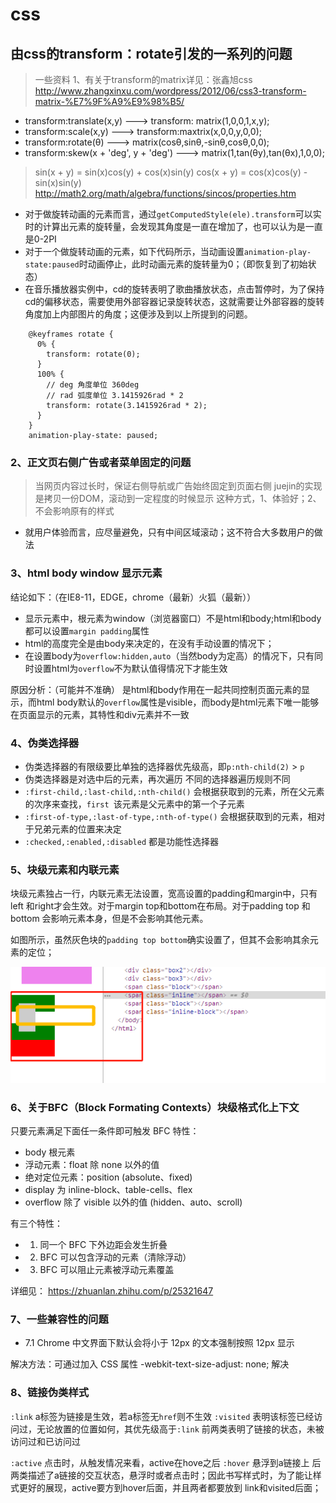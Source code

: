 # css
## 由css的transform：rotate引发的一系列的问题
> 一些资料
1、有关于transform的matrix详见：张鑫旭css
http://www.zhangxinxu.com/wordpress/2012/06/css3-transform-matrix-%E7%9F%A9%E9%98%B5/
* transform:translate(x,y)  ---> transform: matrix(1,0,0,1,x,y);
* transform:scale(x,y) ---> transform:maxtrix(x,0,0,y,0,0);
* transform:rotate(θ) ---> matrix(cosθ,sinθ,-sinθ,cosθ,0,0);
* transform:skew(x + 'deg', y + 'deg') ---> matrix(1,tan(θy),tan(θx),1,0,0);

> sin(x + y) = sin(x)cos(y) + cos(x)sin(y)
cos(x + y) = cos(x)cos(y) -sin(x)sin(y)
http://math2.org/math/algebra/functions/sincos/properties.htm


* 对于做旋转动画的元素而言，通过`getComputedStyle(ele).transform`可以实时的计算出元素的旋转量，会发现其角度是一直在增加了，也可以认为是一直是0-2PI
* 对于一个做旋转动画的元素，如下代码所示，当动画设置`animation-play-state:paused`时动画停止，此时动画元素的旋转量为0；（即恢复到了初始状态）
* 在音乐播放器实例中，cd的旋转表明了歌曲播放状态，点击暂停时，为了保持cd的偏移状态，需要使用外部容器记录旋转状态，这就需要让外部容器的旋转角度加上内部图片的角度；这便涉及到以上所提到的问题。
```
    @keyframes rotate {
      0% {
        transform: rotate(0);
      }
      100% {
        // deg 角度单位 360deg
        // rad 弧度单位 3.1415926rad * 2
        transform: rotate(3.1415926rad * 2);
      }
    }
    animation-play-state: paused;
```

### 2、正文页右侧广告或者菜单固定的问题
> 当网页内容过长时，保证右侧导航或广告始终固定到页面右侧
> juejin的实现是拷贝一份DOM，滚动到一定程度的时候显示
> 这种方式，1、体验好；2、不会影响原有的样式

* 就用户体验而言，应尽量避免，只有中间区域滚动；这不符合大多数用户的做法

### 3、html body window 显示元素
结论如下：（在IE8-11，EDGE，chrome（最新）火狐（最新））
* 显示元素中，根元素为window（浏览器窗口）不是html和body;html和body都可以设置`margin padding`属性
* html的高度完全是由body来决定的，在没有手动设置的情况下；
* 在设置body为`overflow:hidden,auto`（当然body为定高）的情况下，只有同时设置html为`overflow`不为默认值得情况下才能生效

原因分析：（可能并不准确）
是html和body作用在一起共同控制页面元素的显示，而html body默认的`overflow`属性是visible，而body是html元素下唯一能够在页面显示的元素，其特性和div元素并不一致


### 4、伪类选择器

* 伪类选择器的有限级要比单独的选择器优先级高，即`p:nth-child(2)` > `p`
* 伪类选择器是对选中后的元素，再次遍历 不同的选择器遍历规则不同
* `:first-child,:last-child,:nth-child()` 会根据获取到的元素，所在父元素的次序来查找，`first `该元素是父元素中的第一个子元素
* `:first-of-type,:last-of-type,:nth-of-type()` 会根据获取到的元素，相对于兄弟元素的位置来决定
* `:checked,:enabled,:disabled` 都是功能性选择器


### 5、块级元素和内联元素
块级元素独占一行，内联元素无法设置，宽高设置的padding和margin中，只有left 和right才会生效。对于margin top和bottom在布局。对于padding top 和bottom 会影响元素本身，但是不会影响其他元素。

如图所示，虽然灰色块的`padding top bottom`确实设置了，但其不会影响其余元素的定位；

![bfc实例](./imgs/bfc.png)

### 6、关于BFC（Block Formating Contexts）块级格式化上下文

只要元素满足下面任一条件即可触发 BFC 特性：
*	body 根元素
*	浮动元素：float 除 none 以外的值
*	绝对定位元素：position (absolute、fixed)
*	display 为 inline-block、table-cells、flex
*	overflow 除了 visible 以外的值 (hidden、auto、scroll)

有三个特性：
* 1. 同一个 BFC 下外边距会发生折叠
* 2. BFC 可以包含浮动的元素（清除浮动）
* 3. BFC 可以阻止元素被浮动元素覆盖

详细见： https://zhuanlan.zhihu.com/p/25321647

### 7、一些兼容性的问题

- 7.1  Chrome 中文界面下默认会将小于 12px 的文本强制按照 12px 显示

解决方法：可通过加入 CSS 属性 -webkit-text-size-adjust: none; 解决


### 8、链接伪类样式
`:link` a标签为链接是生效，若a标签无`href`则不生效
`:visited`  表明该标签已经访问过，无论放置的位置如何，其优先级高于`:link`
前两类表明了链接的状态，未被访问过和已访问过

`:active` 点击时，从触发情况来看，active在hove之后
`:hover` 悬浮到a链接上
后两类描述了a链接的交互状态，悬浮时或者点击时；因此书写样式时，为了能让样式更好的展现，active要方到hover后面，并且两者都要放到 link和visited后面；

